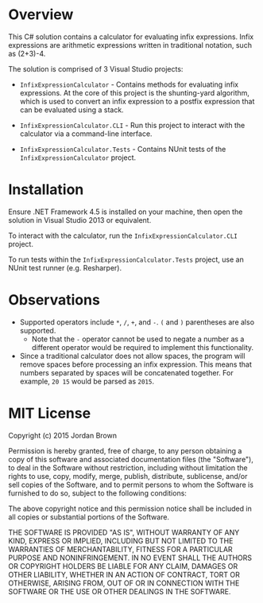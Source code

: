 # Overview

This C# solution contains a calculator for evaluating infix expressions. Infix expressions are arithmetic expressions written in traditional notation, such as (2+3)-4.

The solution is comprised of 3 Visual Studio projects:

- `InfixExpressionCalculator` - Contains methods for evaluating infix expressions. At the core of this project is the shunting-yard algorithm, which is used to convert an infix expression to a postfix expression that can be evaluated using a stack.

- `InfixExpressionCalculator.CLI` - Run this project to interact with the calculator via a command-line interface.

- `InfixExpressionCalculator.Tests` - Contains NUnit tests of the `InfixExpressionCalculator` project.

# Installation

Ensure .NET Framework 4.5 is installed on your machine, then open the solution in Visual Studio 2013 or equivalent.

To interact with the calculator, run the `InfixExpressionCalculator.CLI` project.

To run tests within the `InfixExpressionCalculator.Tests` project, use an NUnit test runner (e.g. Resharper).

# Observations

- Supported operators include `*`, `/`, `+`, and `-`. `(` and `)` parentheses are also supported.
  - Note that the `-` operator cannot be used to negate a number as a different operator would be required to implement this functionality.
- Since a traditional calculator does not allow spaces, the program will remove spaces before processing an infix expression. This means that numbers separated by spaces will be concatenated together. For example, `20 15` would be parsed as `2015`.

# MIT License

Copyright (c) 2015 Jordan Brown

Permission is hereby granted, free of charge, to any person obtaining a copy
of this software and associated documentation files (the "Software"), to deal
in the Software without restriction, including without limitation the rights
to use, copy, modify, merge, publish, distribute, sublicense, and/or sell
copies of the Software, and to permit persons to whom the Software is
furnished to do so, subject to the following conditions:

The above copyright notice and this permission notice shall be included in
all copies or substantial portions of the Software.

THE SOFTWARE IS PROVIDED "AS IS", WITHOUT WARRANTY OF ANY KIND, EXPRESS OR
IMPLIED, INCLUDING BUT NOT LIMITED TO THE WARRANTIES OF MERCHANTABILITY,
FITNESS FOR A PARTICULAR PURPOSE AND NONINFRINGEMENT. IN NO EVENT SHALL THE
AUTHORS OR COPYRIGHT HOLDERS BE LIABLE FOR ANY CLAIM, DAMAGES OR OTHER
LIABILITY, WHETHER IN AN ACTION OF CONTRACT, TORT OR OTHERWISE, ARISING FROM,
OUT OF OR IN CONNECTION WITH THE SOFTWARE OR THE USE OR OTHER DEALINGS IN
THE SOFTWARE.